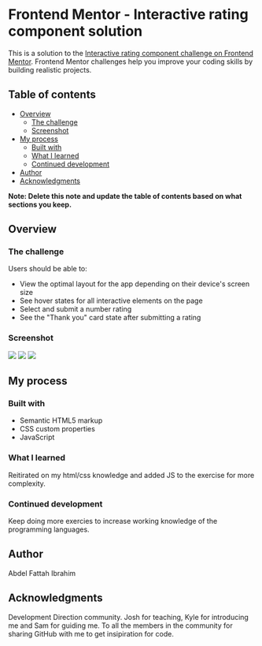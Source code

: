 # Frontend Mentor - Interactive rating component solution

This is a solution to the [Interactive rating component challenge on Frontend Mentor](https://www.frontendmentor.io/challenges/interactive-rating-component-koxpeBUmI). Frontend Mentor challenges help you improve your coding skills by building realistic projects. 

## Table of contents

- [Overview](#overview)
  - [The challenge](#the-challenge)
  - [Screenshot](#screenshot)
- [My process](#my-process)
  - [Built with](#built-with)
  - [What I learned](#what-i-learned)
  - [Continued development](#continued-development)
- [Author](#author)
- [Acknowledgments](#acknowledgments)

**Note: Delete this note and update the table of contents based on what sections you keep.**

## Overview

### The challenge

Users should be able to:

- View the optimal layout for the app depending on their device's screen size
- See hover states for all interactive elements on the page
- Select and submit a number rating
- See the "Thank you" card state after submitting a rating

### Screenshot

![](./screenshot.png)
![](./screenshot2.png)
![](./screenshot3.png)



## My process

### Built with

- Semantic HTML5 markup
- CSS custom properties
- JavaScript



### What I learned

Reitirated on my html/css knowledge and added JS to the exercise for more complexity.


### Continued development

Keep doing more exercies to increase working knowledge of the programming languages.


## Author

Abdel Fattah Ibrahim



## Acknowledgments

Development Direction community. Josh for teaching, Kyle for introducing me and Sam for guiding me. To all the members in the community for sharing GitHub with me to get insipiration for code.
